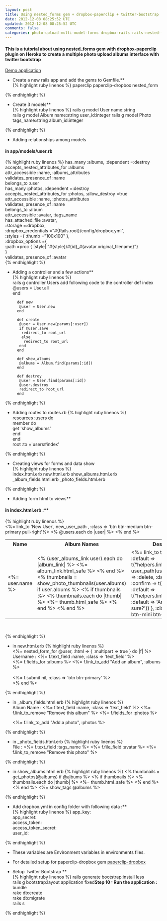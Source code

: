 ```yaml
---           
layout: post
title: Using nested_forms gem + dropbox-paperclip + twitter-bootstrap
date: 2012-12-08 08:25:52 UTC
updated: 2012-12-08 08:25:52 UTC
comments: false
categories: photo-upload multi-model-forms dropbox-rails rails-nested-forms bootstrap rails-paperclip paperclip-dropbox paperclip file-storage-rails accepts_nested_attributes_for nested_form nested-forms
---
```


#### This is a tutorial about using nested_forms gem with dropbox-paperclip plugin on Heroku to create a multiple photo upload albums interface with twitter bootstrap

[Demo application](http://ashish-albums.herokuapp.com)
   
+ Create a new rails app and add the gems to Gemfile.**  
{% highlight ruby linenos %}
        paperclip
        paperclip-dropbox
        nested_form     
      
{% endhighlight %}
+ Create 3 models**  
   {% highlight ruby linenos %}
        rails g model User name:string  
        rails g model Album name:string user_id:integer
        rails g model Photo tags_name:string album_id:integer    
   
{% endhighlight %}
+ Adding relationships among models
#### in app/models/user.rb
{% highlight ruby linenos %}
        has_many :albums, :dependent =:destroy  
        accepts_nested_attributes_for :albums  
        attr_accessible :name, :albums_attributes  
        validates_presence_of :name    
        belongs_to :user   
        has_many :photos, :dependent =:destroy  
        accepts_nested_attributes_for :photos, :allow_destroy =true  
        attr_accessible :name, :photos_attributes  
        validates_presence_of :name   
        belongs_to :album  
        attr_accessible :avatar, :tags_name  
        has_attached_file :avatar,  
        :storage =:dropbox,  
        :dropbox_credentials ="#{Rails.root}/config/dropbox.yml",  
        :styles ={ :thumb ="100x100" },  
        :dropbox_options ={  
        :path =proc { |style| "#{style}/#{id}_#{avatar.original_filename}"}  
        }  
        validates_presence_of :avatar   
{% endhighlight %}
+ Adding a controller and a few actions**  
{% highlight ruby linenos %}   
    rails g controller Users 
        add following code to the controller 
        def index  
         @users = User.all  
        end  
          
        def new  
         @user = User.new  
        end  
          
        def create  
         @user = User.new(params[:user])  
         if @user.save  
          redirect_to root_url  
          else  
           redirect_to root_url  
         end  
        end  
          
        def show_albums  
         @albums = Album.find(params[:id])  
        end  
          
        def destroy  
         @user = User.find(params[:id])  
         @user.destroy  
         redirect_to root_url  
        end 
      
{% endhighlight %}  
+ Adding routes to routes.rb
{% highlight ruby linenos %}   
        resources :users do  
         member do  
         get 'show_albums'  
         end  
        end  
        root :to ='users#index'  

{% endhighlight %}
+ Creating views for forms and data show  
{% highlight ruby linenos %}   
        index.html.erb
        new.html.erb
        show_albums.html.erb
        _album_fields.html.erb
        _photo_fields.html.erb

{% endhighlight %}  
 + Adding form html to views**  
  #### in index.html.erb :**  
{% highlight ruby linenos %}   
        <%= link_to 'New User', new_user_path , :class => 'btn btn-medium btn-primary pull-right'%>
        <table class="table table-striped">
        <tr>
        <th>Name</th>
        <th>Album Names</th>
        <!--th>Tags</th-->
        <th>Destroy</th>
        </tr>
        <% @users.each do |user| %>
        <tr>
        <td><%= user.name %></td>
        <td>
          <% (user_albums_link user).each do |album_link| %>
            <%= album_link.html_safe %>
          <% end %>
         <% thumbnails = show_photo_thumbnails(user.albums) if user.albums %>
         <% if thumbnails %>
            <% thumbnails.each do |thumb| %>
              <%= thumb.html_safe  %>
            <% end %>
         <% end %>
        </td>
        <!--td>
          <%#= tags user.albums %>
        </td-->
        <td>
            <%= link_to t('.destroy', :default => t("helpers.links.destroy")),
              user_path(user),
              :method => :delete,
              :data => { :confirm => t('.confirm', 
              :default => t("helpers.links.confirm", :default => 'Are you sure?')) },
              :class => 'btn btn-mini btn-danger' %>
        </td>
        </tr>
        <% end %>
        </table>
        <br />
  
{% endhighlight %}  
 
+ in new.html.erb
{% highlight ruby linenos %}     
        <%= nested_form_for @user, :html => { :multipart => true } do |f| %>
        <div class="controls">
          Username :
          <%= f.text_field :name, :class => 'text_field' %>
        </div>
        <%= f.fields_for :albums %>
        <%= f.link_to_add "Add an album", :albums %>
        <br />
        <br />
        <div class="controls">
          <%= f.submit nil, :class => 'btn btn-primary' %>
        </div>
        <% end %>

{% endhighlight %}
+ in _album_fields.html.erb
{% highlight ruby linenos %}     
        <div class="controls">
          Album Name :
          <%= f.text_field :name, :class => 'text_field' %>
          <%= f.link_to_remove "Remove this album" %>
          <%= f.fields_for :photos %>
            <p>
            <%= f.link_to_add "Add a photo", :photos %>
            </p>
        </div>

{% endhighlight %}
+ in _photo_fields.html.erb
{% highlight ruby linenos %}     
        <div class="controls offset1">
          File :
          <%= f.text_field :tags_name %>
          <%= f.file_field :avatar %>
          <%= f.link_to_remove "Remove this photo" %>
        </div>

{% endhighlight %}
+ in show_albums.html.erb
{% highlight ruby linenos %}
        <% thumbnails = get_photos(@albums) if @albums %>
         <% if thumbnails %>
            <% thumbnails.each do |thumb| %>
              <%= thumb.html_safe  %>
            <% end %>
         <% end %>
         <%= show_tags @albums %>
          
{% endhighlight %}
+ Add dropbox.yml in config folder with following data :**    
{% highlight ruby linenos %}
        app_key:    
        app_secret:    
        access_token:    
        access_token_secret:    
        user_id:
    
{% endhighlight %}    
+ These variables are Environment variables in environments files.  
  
+ For detailed setup for paperclip-dropbox gem [paperclip-dropbox](https://github.com/janko-m/paperclip-dropbox)  
+ Setup Twitter Bootstrap **  
{% highlight ruby linenos %}
        rails generate bootstrap:install less  
        rails g bootstrap:layout application fixed**Step 10 : Run the application :**  
        bundle  
        rake db:create  
        rake db:migrate  
        rails s     

{% endhighlight %}
   
   
   
  
   
   
   
   
  
  